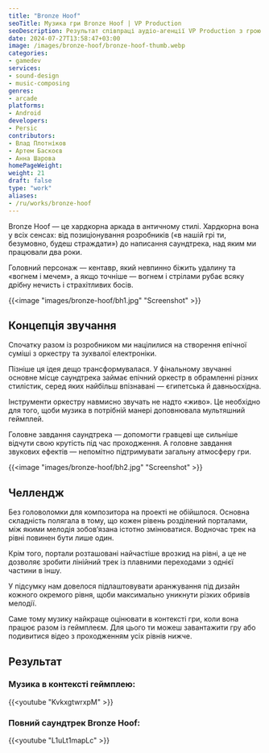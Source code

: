 ```yaml
---
title: "Bronze Hoof"
seoTitle: Музика гри Bronze Hoof | VP Production
seoDescription: Результат співпраці аудіо-агенції VP Production з грою Bronze Hoof. Розповідаємо про концепцію звучання, головний челлендж та фінальний результат.
date: 2024-07-27T13:58:47+03:00
image: /images/bronze-hoof/bronze-hoof-thumb.webp
categories:
- gamedev
services:
- sound-design
- music-composing
genres:
- arcade
platforms:
- Android
developers: 
- Persic
contributors:
- Влад Плотніков
- Артем Баскоєв
- Анна Шарова
homePageWeight:
weight: 21
draft: false
type: "work"
aliases:
- /ru/works/bronze-hoof
---
```


Bronze Hoof — це хардкорна аркада в античному стилі. Хардкорна вона у всіх сенсах: від позиціонування розробників («в нашій грі ти, безумовно, будеш страждати») до написання саундтрека, над яким ми працювали два роки.

Головний персонаж — кентавр, який невпинно біжить удалину та «вогнем і мечем», а якщо точніше — вогнем і стрілами рубає всяку дрібну нечисть і страхітливих босів.

{{<image "images/bronze-hoof/bh1.jpg" "Screenshot"  >}}

## Концепція звучання

Спочатку разом із розробником ми націлилися на створення епічної суміші з оркестру та зухвалої електроніки.

Пізніше ця ідея дещо трансформувалася. У фінальному звучанні основне місце саундтрека займає епічний оркестр в обрамленні різних стилістик, серед яких найбільш впізнавані — єгипетська й давньосхідна.

Інструменти оркестру навмисно звучать не надто «живо». Це необхідно для того, щоби музика в потрібній манері доповнювала мультяшний геймплей.

Головне завдання саундтрека — допомогти гравцеві ще сильніше відчути свою крутість під час проходження. А головне завдання звукових ефектів — непомітно підтримувати загальну атмосферу гри.

{{<image "images/bronze-hoof/bh2.jpg" "Screenshot"  >}}

## Челлендж

Без головоломки для композитора на проекті не обійшлося. Основна складність полягала в тому, що кожен рівень розділений порталами, між якими мелодія зобов’язана істотно змінюватися. Водночас трек на рівні повинен бути лише один.

Крім того, портали розташовані найчастіше врозкид на рівні, а це не дозволяє зробити лінійний трек із плавними переходами з однієї частини в іншу.

У підсумку нам довелося підлаштовувати аранжування під дизайн кожного окремого рівня, щоби максимально уникнути різких обривів мелодії.

Саме тому музику найкраще оцінювати в контексті гри, коли вона працює разом із геймплеєм. Для цього ти можеш завантажити гру або подивитися відео з проходженням усіх рівнів нижче.

## Результат

### Музика в контексті геймплею:

{{<youtube "KvkxgtwrxpM" >}}

### Повний саундтрек Bronze Hoof:

{{<youtube "L1uLt1mapLc" >}}